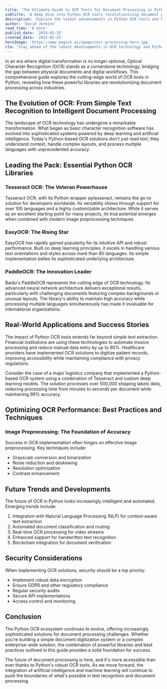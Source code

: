 ```yaml
---
title: 'The Ultimate Guide to OCR Tools for Document Processing in Python: Transforming Text Recognition in 2024'
subtitle: 'A deep dive into Python OCR tools revolutionizing document processing'
description: 'Explore the latest advancements in Python OCR tools and how they\'re revolutionizing document processing. From Tesseract to EasyOCR and PaddleOCR, learn how these powerful libraries are transforming text recognition across industries with unprecedented accuracy and efficiency.'
author: 'David Jenkins'
read_time: '8 mins'
publish_date: '2024-02-15'
created_date: '2025-02-15'
heroImage: 'https://www.magick.ai/images/ocr-processing-hero.jpg'
cta: 'Stay ahead of the latest developments in OCR technology and Python development. Follow us on LinkedIn for regular updates, expert insights, and exclusive content on document processing innovations.'
---
```


In an era where digital transformation is no longer optional, Optical Character Recognition (OCR) stands as a cornerstone technology, bridging the gap between physical documents and digital workflows. This comprehensive guide explores the cutting-edge world of OCR tools in Python, revealing how these powerful libraries are revolutionizing document processing across industries.

## The Evolution of OCR: From Simple Text Recognition to Intelligent Document Processing

The landscape of OCR technology has undergone a remarkable transformation. What began as basic character recognition software has evolved into sophisticated systems powered by deep learning and artificial intelligence. Today's Python-based OCR solutions don't just read text; they understand context, handle complex layouts, and process multiple languages with unprecedented accuracy.

## Leading the Pack: Essential Python OCR Libraries

### Tesseract OCR: The Veteran Powerhouse

Tesseract OCR, with its Python wrapper pytesseract, remains the go-to solution for developers worldwide. Its versatility shines through support for over 100 languages and a highly customizable architecture. While it serves as an excellent starting point for many projects, its true potential emerges when combined with modern image preprocessing techniques.

### EasyOCR: The Rising Star

EasyOCR has rapidly gained popularity for its intuitive API and robust performance. Built on deep learning principles, it excels in handling various text orientations and styles across more than 80 languages. Its simple implementation belies its sophisticated underlying architecture.

### PaddleOCR: The Innovation Leader

Baidu's PaddleOCR represents the cutting edge of OCR technology. Its advanced neural network architecture delivers exceptional results, particularly with challenging documents featuring complex backgrounds or unusual layouts. The library's ability to maintain high accuracy while processing multiple languages simultaneously has made it invaluable for international organizations.

## Real-World Applications and Success Stories

The impact of Python OCR tools extends far beyond simple text extraction. Financial institutions are using these technologies to automate invoice processing and reduce manual data entry by up to 90%. Healthcare providers have implemented OCR solutions to digitize patient records, improving accessibility while maintaining compliance with privacy regulations.

Consider the case of a major logistics company that implemented a Python-based OCR system using a combination of Tesseract and custom deep learning models. The solution processes over 500,000 shipping labels daily, reducing processing time from minutes to seconds per document while maintaining 99% accuracy.

## Optimizing OCR Performance: Best Practices and Techniques

### Image Preprocessing: The Foundation of Accuracy

Success in OCR implementation often hinges on effective image preprocessing. Key techniques include:
- Grayscale conversion and binarization
- Noise reduction and deskewing
- Resolution optimization
- Contrast enhancement

## Future Trends and Developments

The future of OCR in Python looks increasingly intelligent and automated. Emerging trends include:
1. Integration with Natural Language Processing (NLP) for context-aware text extraction
2. Automated document classification and routing
3. Real-time OCR processing for video streams
4. Enhanced support for handwritten text recognition
5. Blockchain integration for document verification

## Security Considerations

When implementing OCR solutions, security should be a top priority:
- Implement robust data encryption
- Ensure GDPR and other regulatory compliance
- Regular security audits
- Secure API implementations
- Access control and monitoring

## Conclusion

The Python OCR ecosystem continues to evolve, offering increasingly sophisticated solutions for document processing challenges. Whether you're building a simple document digitization system or a complex enterprise-wide solution, the combination of powerful libraries and best practices outlined in this guide provides a solid foundation for success.

The future of document processing is here, and it's more accessible than ever thanks to Python's robust OCR tools. As we move forward, the integration of artificial intelligence and machine learning will continue to push the boundaries of what's possible in text recognition and document processing.